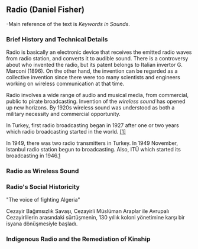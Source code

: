 ## Radio (Daniel Fisher)

-Main reference of the text is *Keywords in Sounds*.

### Brief History and Technical Details

Radio is basically an electronic device that receives the emitted radio waves from radio station, and converts it to audible sound. There is a controversy about who invented the radio, but its patent belongs to Italian invertor G. Marconi (1896). On the other hand, the invention can be regarded as a collective invention since there were too many scientists and engineers working on wireless communication at that time.

Radio involves a wide range of audio and musical media, from commercial, public to pirate broadcasting. Invention of the *wireless sound* has opened up new horizons. By 1920s wireless sound was understood as both a military necessity and commercial opportunity.

In Turkey, first radio broadcasting began in 1927 after one or two years which radio broadcasting started in the world. [ [1] ](http://iletisim.ieu.edu.tr/flows/?p=1143)

In 1949, there was two radio transmitters in Turkey. In 1949 November, Istanbul radio station begun to broadcasting. Also, ITÜ which started its broadcasting in 1946.[1](http://iletisim.ieu.edu.tr/flows/?p=1143)





### Radio as Wireless Sound 

  





### Radio's Social Historicity

"The voice of fighting Algeria" 

Cezayir Bağımsızlık Savaşı, Cezayirli Müslüman Araplar ile Avrupalı Cezayirlilerin arasındaki sürtüşmenin, 130 yıllık koloni yönetimine karşı bir isyana dönüşmesiyle başladı.





### Indigenous Radio and the Remediation of Kinship
